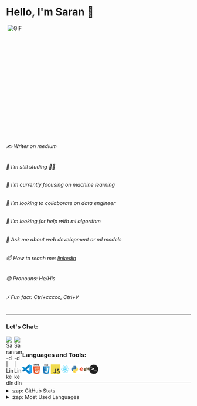 # Hello, I'm Saran 👋
 <img align="right" alt="GIF" src="https://media2.giphy.com/media/RbDKaczqWovIugyJmW/giphy.gif?cid=ecf05e47wtcza0fkyu1lwgrdi3gk645754u5csbdkc4cfaec&rid=giphy.gif&ct=g" width="500" height="320" /> 
 
######  ✍ Writer on medium
######  🔭 I’m still studing 👨‍🎓
######  🌱 I’m currently focusing on machine learning
######  👯 I’m looking to collaborate on data engineer
######  🤔 I’m looking for help with ml algorithm
######  💬 Ask me about web development or ml models 
######  📫 How to reach me: [linkedin]
######  😄 Pronouns: He/His
######  ⚡ Fun fact: Ctrl+ccccc, Ctrl+V
<hr  background-color align="left" size="36">

### Let's Chat:
[<img align="left" alt="Saran-d | LinkedIn"   width="22px" src="https://cdn.jsdelivr.net/npm/simple-icons@v3/icons/linkedin.svg" />][linkedin]
[<img align="left" alt="Saran-d | LinkedIn"   width="22px" src="https://cdn.jsdelivr.net/npm/simple-icons@v3/icons/instagram.svg" />][linkedin]
<!-- [<img align="left" alt="Saran-d | LinkedIn"   width="22px" src="https://cdn.jsdelivr.net/npm/simple-icons@v3/icons/linkedin.svg" />][linkedin] -->


<br />

### Languages and Tools:

[<img align="left" alt="Visual Studio Code" width="26px" src="https://raw.githubusercontent.com/github/explore/80688e429a7d4ef2fca1e82350fe8e3517d3494d/topics/visual-studio-code/visual-studio-code.png" />][youtube]
[<img align="left" alt="HTML5" width="26px" src="https://raw.githubusercontent.com/github/explore/80688e429a7d4ef2fca1e82350fe8e3517d3494d/topics/html/html.png" />][youtube]
[<img align="left" alt="CSS3" width="26px" src="https://raw.githubusercontent.com/github/explore/80688e429a7d4ef2fca1e82350fe8e3517d3494d/topics/css/css.png" />][youtube]
[<img align="left" alt="JavaScript" width="26px" src="https://raw.githubusercontent.com/github/explore/80688e429a7d4ef2fca1e82350fe8e3517d3494d/topics/javascript/javascript.png" />][youtube]
[<img align="left" alt="React" width="26px" src="https://raw.githubusercontent.com/github/explore/80688e429a7d4ef2fca1e82350fe8e3517d3494d/topics/react/react.png" />][youtube]
[<img align="left" alt="python" width="26px" src="https://raw.githubusercontent.com/github/explore/80688e429a7d4ef2fca1e82350fe8e3517d3494d/topics/python/python.png" />][youtube]
[<img align="left" alt="Git" width="26px" src="https://raw.githubusercontent.com/github/explore/80688e429a7d4ef2fca1e82350fe8e3517d3494d/topics/git/git.png" />][youtube]
[<img align="left" alt="Terminal" width="26px" src="https://raw.githubusercontent.com/github/explore/80688e429a7d4ef2fca1e82350fe8e3517d3494d/topics/terminal/terminal.png" />][youtube]

<br />
<br />
<hr>

<details>
  <summary>:zap: GitHub Stats</summary>

  <img align="left" alt="Saran's GitHub Stats" src="https://github-readme-stats.vercel.app/api?username=saran-23&show_icons=true&hide_border=true" />

</details>

<details>
  <summary>:zap: Most Used Languages</summary>

<img align="left" alt="Saran's GitHub Top Languages" src="https://github-readme-stats.vercel.app/api/top-langs/?username=saran-23" />

</details>

<!-- [website]: https://comming soon/ -->
[youtube]: https://saran-23.medium.com/
[instagram]: https://www.instagram.com/holistic_developer/
[linkedin]: https://www.linkedin.com/in/saran-d-7624021b9/
<!-- [portfolio]: https://comming soon/ -->
